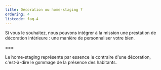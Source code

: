 ```yaml
---
title: Décoration ou home-staging ?
ordering: 4
listcode: faq-4
---
```


Si vous le souhaitez, nous pouvons intégrer à la mission une prestation de décoration intérieure : une manière de personnaliser votre bien.

===

Le home-staging représente par essence le contraire d'une décoration, c'est-à-dire le gommage de la présence des habitants.